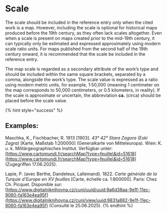 # Scale

The scale should be included in the reference entry only when the cited work is a map. However, including the scale is optional for historical maps produced before the 19th century, as they often lack scales altogether. Even when a scale is present on maps created prior to the mid-19th century, it can typically only be estimated and expressed approximately using modern scale ratio units. For maps published from the second half of the 19th century onward, it is recommended that the scale be included in the reference entry.

The map scale is regarded as a secondary attribute of the work’s type and should be included within the same square brackets, separated by a comma, alongside the work’s type. The scale value is expressed as a ratio using modern metric units, for example, 1:50,000 (meaning 1 centimeter on the map corresponds to 50,000 centimeters, or 0.5 kilometers, in reality). If the scale is approximate or uncertain, the abbreviation **ca.** (circa) should be placed before the scale value.

{% hint style="success" %}
## Examples:

Maschka, K., Fischbacher, R. 1913 \[1903]. _43° 42° Stara Zagora (Eski Zagra)_ \[Karte, Maßstab 1:200000] (Generalkarte von Mitteleuropa). Wien: K. u. k. Militärgeographisches Institut. Verfügbar unter: [https://www.cartomundi.fr/searchMap?type=feuille\&id=51618](https://www.cartomundi.fr/searchMap?type=feuille\&id=51618) (Zugegriffen 17.06.2025).

Lapie, P. (avec Berthe, Dandeleux, Lallemand). 1822. _Carte générale de la Turquie d’Europe en XV feuilles_ \[Carte, échelle ca. 1:800000]. Paris: Chez Ch. Picquet. Disponible sur: [https://www.digitalniknihovna.cz/cuni/uuid/uuid:9a6d38aa-9e1f-11ec-9060-fa163e4ea95f](https://www.digitalniknihovna.cz/cuni/view/uuid:9831a882-9e1f-11ec-9060-fa163e4ea95f) (Consulté le 25.06.2025).
{% endhint %}
